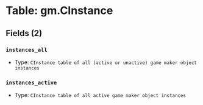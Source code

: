 # Table: gm.CInstance

## Fields (2)

### `instances_all`

- Type: `CInstance table of all (active or unactive) game maker object instances`

### `instances_active`

- Type: `CInstance table of all active game maker object instances`

